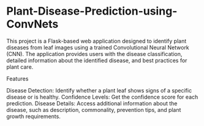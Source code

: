 # Plant-Disease-Prediction-using-ConvNets
This project is a Flask-based web application designed to identify plant diseases from leaf images using a trained Convolutional Neural Network (CNN). The application provides users with the disease classification, detailed information about the identified disease, and best practices for plant care.

Features

Disease Detection: Identify whether a plant leaf shows signs of a specific disease or is healthy.
Confidence Levels: Get the confidence score for each prediction.
Disease Details: Access additional information about the disease, such as description, commonality, prevention tips, and plant growth requirements.
